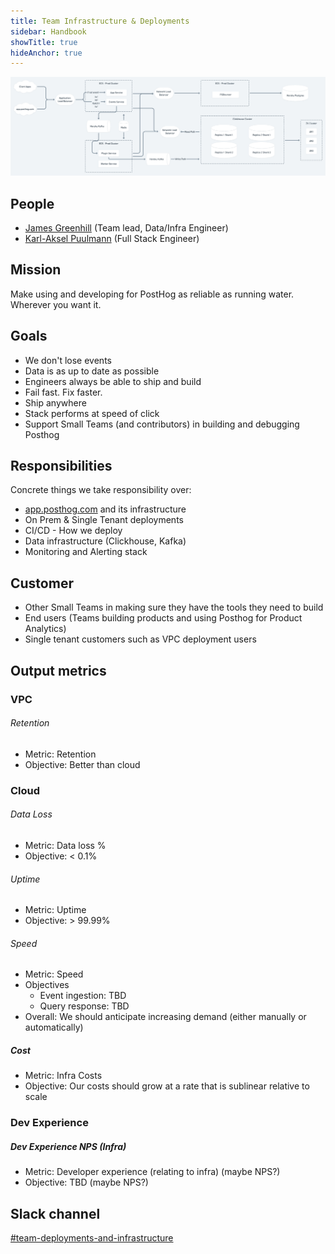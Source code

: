 ```yaml
---
title: Team Infrastructure & Deployments
sidebar: Handbook
showTitle: true
hideAnchor: true
---
```


![Image of Cloud Infrastructure](https://github.com/PostHog/posthog-cloud/blob/master/docs/images/infra.png?raw=true)

## People

- [James Greenhill](/handbook/company/team/#james-greenhill-software-engineer) (Team lead, Data/Infra Engineer)
- [Karl-Aksel Puulmann](/handbook/company/team/#karl-aksel-puulmann-software-engineer) (Full Stack Engineer)

## Mission

Make using and developing for PostHog as reliable as running water. Wherever you want it.

## Goals 

- We don't lose events
- Data is as up to date as possible
- Engineers always be able to ship and build
- Fail fast. Fix faster.
- Ship anywhere
- Stack performs at speed of click
- Support Small Teams (and contributors) in building and debugging Posthog

## Responsibilities
Concrete things we take responsibility over:

- [app.posthog.com](app.posthog.com) and its infrastructure
- On Prem & Single Tenant deployments
- CI/CD - How we deploy
- Data infrastructure (Clickhouse, Kafka)
- Monitoring and Alerting stack

## Customer

- Other Small Teams in making sure they have the tools they need to build
- End users (Teams building products and using Posthog for Product Analytics)
- Single tenant customers such as VPC deployment users

## Output metrics

### VPC
###### Retention 
- Metric: Retention
- Objective: Better than cloud
### Cloud
###### Data Loss
- Metric: Data loss %
- Objective: < 0.1%
###### Uptime 
- Metric: Uptime
- Objective: > 99.99%
###### Speed 
- Metric: Speed
- Objectives
  - Event ingestion: TBD
  - Query response: TBD
- Overall: We should anticipate increasing demand (either manually or automatically)
##### Cost 
- Metric: Infra Costs 
- Objective: Our costs should grow at a rate that is sublinear relative to scale
### Dev Experience
##### Dev Experience NPS (Infra)
- Metric: Developer experience (relating to infra) (maybe NPS?)
- Objective: TBD (maybe NPS?)

## Slack channel

[#team-deployments-and-infrastructure](https://posthog.slack.com/messages/team-deployments-and-infrastructure)
